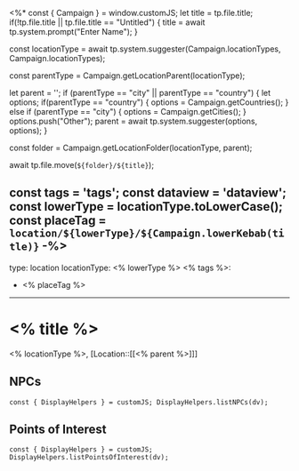 <%* const { Campaign } = window.customJS;
let title = tp.file.title;
if(!tp.file.title || tp.file.title == "Untitled") {
	title = await tp.system.prompt("Enter Name");
}

const locationType = await tp.system.suggester(Campaign.locationTypes, Campaign.locationTypes);

const parentType = Campaign.getLocationParent(locationType);

let parent = '';
if (parentType == "city" || parentType == "country") {
	let options;
	if(parentType == "country") {
		options = Campaign.getCountries();
	} else if (parentType == "city") {
		options = Campaign.getCities();
	}
	options.push("Other");
	parent = await tp.system.suggester(options, options);
}

const folder = Campaign.getLocationFolder(locationType, parent);

await tp.file.move(`${folder}/${title}`);

const tags = 'tags';
const dataview = 'dataview';
const lowerType = locationType.toLowerCase();
const placeTag = `location/${lowerType}/${Campaign.lowerKebab(title)}`
-%>
---
type: location
locationType: <% lowerType %>
<% tags %>: 
- <% placeTag %>
---

# <% title %>
<% locationType %>, [Location::[[<% parent %>]]]


## NPCs
```dataviewjs
const { DisplayHelpers } = customJS; DisplayHelpers.listNPCs(dv);
```

## Points of Interest
```dataviewjs
const { DisplayHelpers } = customJS; DisplayHelpers.listPointsOfInterest(dv);
```
